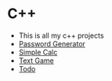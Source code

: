 # C++
* This is all my c++ projects
* [Password Generator](https://github.com/John07-noob/password-generator-cpp)
* [Simple Calc](https://github.com/John07-noob/simple-calc-cpp)
* [Text Game](https://github.com/John07-noob/text-game-cpp)
* [Todo](https://github.com/John07-noob/todo-cpp)
